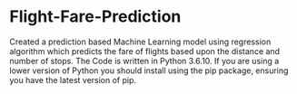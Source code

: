# Flight-Fare-Prediction
Created a prediction based Machine Learning model using regression algorithm which predicts the fare of flights based upon the distance and number of stops. The Code is written in Python 3.6.10. If you are using a lower version of Python you should install using the pip package, ensuring you have the latest version of pip.
